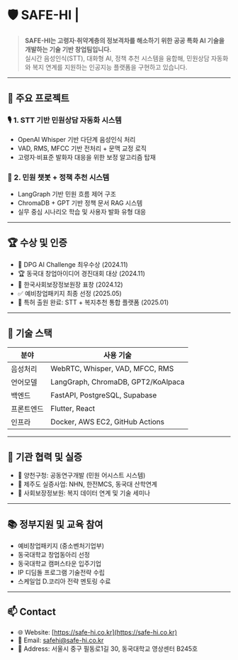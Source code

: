 
# 🛡️ SAFE-HI |

> **SAFE-HI는 고령자·취약계층의 정보격차를 해소하기 위한 공공 특화 AI 기술을 개발하는 기술 기반 창업팀입니다.**  
> 실시간 음성인식(STT), 대화형 AI, 정책 추천 시스템을 융합해, 민원상담 자동화와 복지 연계를 지원하는 인공지능 플랫폼을 구현하고 있습니다.

---

## 🧩 주요 프로젝트

### 🎙️ 1. STT 기반 민원상담 자동화 시스템
- OpenAI Whisper 기반 다단계 음성인식 처리
- VAD, RMS, MFCC 기반 전처리 + 문맥 교정 로직
- 고령자·비표준 발화자 대응을 위한 보정 알고리즘 탑재

### 💬 2. 민원 챗봇 + 정책 추천 시스템
- LangGraph 기반 민원 흐름 제어 구조
- ChromaDB + GPT 기반 정책 문서 RAG 시스템
- 실무 중심 시나리오 학습 및 사용자 발화 유형 대응

---

## 🏆 수상 및 인증

- 🥇 DPG AI Challenge 최우수상 (2024.11)
- 🏆 동국대 창업아이디어 경진대회 대상 (2024.11)
- 🏅 한국사회보장정보원장 표창 (2024.12)
- ✅ 예비창업패키지 최종 선정 (2025.05)
- 📜 특허 출원 완료: STT + 복지추천 통합 플랫폼 (2025.01)

---

## 🧠 기술 스택

| 분야 | 사용 기술 |
|------|-----------|
| 음성처리 | WebRTC, Whisper, VAD, MFCC, RMS |
| 언어모델 | LangGraph, ChromaDB, GPT2/KoAlpaca |
| 백엔드 | FastAPI, PostgreSQL, Supabase |
| 프론트엔드 | Flutter, React |
| 인프라 | Docker, AWS EC2, GitHub Actions |

---

## 🔗 기관 협력 및 실증

- 📍 양천구청: 공동연구개발 (민원 어시스트 시스템)
- 📍 제주도 실증사업: NHN, 한전MCS, 동국대 산학연계
- 📍 사회보장정보원: 복지 데이터 연계 및 기술 세미나

---

## 📚 정부지원 및 교육 참여

- 예비창업패키지 (중소벤처기업부)
- 동국대학교 창업동아리 선정
- 동국대학교 캠퍼스타운 입주기업
- IP 디딤돌 프로그램 기술전략 수립
- 스케일업 D.코리아 전략 멘토링 수료

---

## 📫 Contact

- 🌐 Website: [https://safe-hi.co.kr](https://safe-hi.co.kr)
- 📧 Email: [safehi@safe-hi.co.kr](mailto:safehi@safe-hi.co.kr)
- 🏢 Address: 서울시 중구 필동로1길 30, 동국대학교 영상센터 B245호
